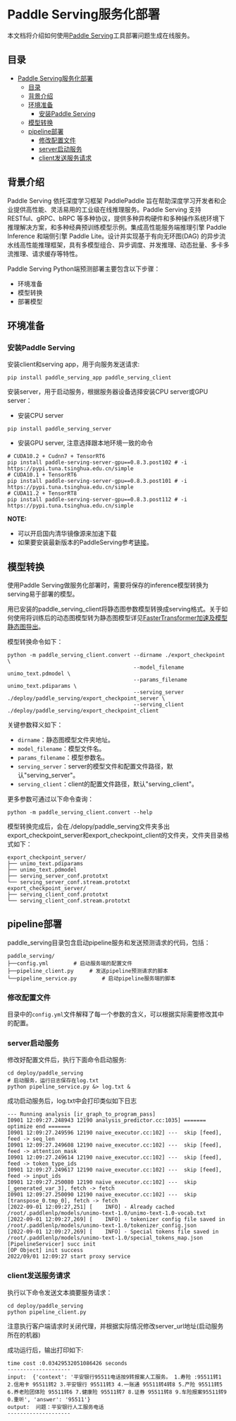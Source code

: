 # Paddle Serving服务化部署

本文档将介绍如何使用[Paddle Serving](https://github.com/PaddlePaddle/Serving/blob/develop/README_CN.md)工具部署问题生成在线服务。

## 目录
- [Paddle Serving服务化部署](#paddle-serving服务化部署)
  - [目录](#目录)
  - [背景介绍](#背景介绍)
  - [环境准备](#环境准备)
    - [安装Paddle Serving](#安装paddle-serving)
    <!-- - [安装FasterTokenizer文本处理加速库（可选）](#安装fastertokenizer文本处理加速库可选) -->
  - [模型转换](#模型转换)
  - [pipeline部署](#pipeline部署)
    - [修改配置文件](#修改配置文件)
    - [server启动服务](#server启动服务)
    - [client发送服务请求](#client发送服务请求)

## 背景介绍
Paddle Serving 依托深度学习框架 PaddlePaddle 旨在帮助深度学习开发者和企业提供高性能、灵活易用的工业级在线推理服务。Paddle Serving 支持 RESTful、gRPC、bRPC 等多种协议，提供多种异构硬件和多种操作系统环境下推理解决方案，和多种经典预训练模型示例。集成高性能服务端推理引擎 Paddle Inference 和端侧引擎 Paddle Lite。设计并实现基于有向无环图(DAG) 的异步流水线高性能推理框架，具有多模型组合、异步调度、并发推理、动态批量、多卡多流推理、请求缓存等特性。

Paddle Serving Python端预测部署主要包含以下步骤：
- 环境准备
- 模型转换
- 部署模型

## 环境准备
### 安装Paddle Serving
安装client和serving app，用于向服务发送请求:
```shell
pip install paddle_serving_app paddle_serving_client
```
安装server，用于启动服务，根据服务器设备选择安装CPU server或GPU server：

- 安装CPU server
```shell
pip install paddle_serving_server
```
- 安装GPU server, 注意选择跟本地环境一致的命令
```shell
# CUDA10.2 + Cudnn7 + TensorRT6
pip install paddle-serving-server-gpu==0.8.3.post102 # -i https://pypi.tuna.tsinghua.edu.cn/simple
# CUDA10.1 + TensorRT6
pip install paddle-serving-server-gpu==0.8.3.post101 # -i https://pypi.tuna.tsinghua.edu.cn/simple
# CUDA11.2 + TensorRT8
pip install paddle-serving-server-gpu==0.8.3.post112 # -i https://pypi.tuna.tsinghua.edu.cn/simple
```

**NOTE:**
- 可以开启国内清华镜像源来加速下载
- 如果要安装最新版本的PaddleServing参考[链接](https://github.com/PaddlePaddle/Serving/blob/develop/doc/Latest_Packages_CN.md)。


<!-- ### 安装FasterTokenizer文本处理加速库（可选）
如果部署环境是Linux，推荐安装faster_tokenizer可以得到更极致的文本处理效率，进一步提升服务性能。目前暂不支持Windows设备安装，将会在下个版本支持。
```shell
pip install faster_tokenizer
``` -->


## 模型转换

使用Paddle Serving做服务化部署时，需要将保存的inference模型转换为serving易于部署的模型。

用已安装的paddle_serving_client将静态图参数模型转换成serving格式。关于如何使用将训练后的动态图模型转为静态图模型详见[FasterTransformer加速及模型静态图导出](../../README.md)。

模型转换命令如下：
```shell
python -m paddle_serving_client.convert --dirname ./export_checkpoint \
                                        --model_filename unimo_text.pdmodel \
                                        --params_filename unimo_text.pdiparams \
                                        --serving_server ./deploy/paddle_serving/export_checkpoint_server \
                                        --serving_client ./deploy/paddle_serving/export_checkpoint_client
```
关键参数释义如下：
* `dirname`：静态图模型文件夹地址。
* `model_filename`：模型文件名。
* `params_filename`：模型参数名。
* `serving_server`：server的模型文件和配置文件路径，默认"serving_server"。
* `serving_client`：client的配置文件路径，默认"serving_client"。

更多参数可通过以下命令查询：
```shell
python -m paddle_serving_client.convert --help
```
模型转换完成后，会在./delopy/paddle_serving文件夹多出export_checkpoint_server和export_checkpoint_client的文件夹，文件夹目录格式如下：
```
export_checkpoint_server/
├── unimo_text.pdiparams
├── unimo_text.pdmodel
├── serving_server_conf.prototxt
└── serving_server_conf.stream.prototxt
export_checkpoint_server/
├── serving_client_conf.prototxt
└── serving_client_conf.stream.prototxt
```

## pipeline部署

paddle_serving目录包含启动pipeline服务和发送预测请求的代码，包括：
```
paddle_serving/
├──config.yml        # 启动服务端的配置文件
├──pipeline_client.py     # 发送pipeline预测请求的脚本
└──pipeline_service.py        # 启动pipeline服务端的脚本
```

### 修改配置文件
目录中的`config.yml`文件解释了每一个参数的含义，可以根据实际需要修改其中的配置。

### server启动服务
修改好配置文件后，执行下面命令启动服务:
```shell
cd deploy/paddle_serving
# 启动服务，运行日志保存在log.txt
python pipeline_service.py &> log.txt &
```
成功启动服务后，log.txt中会打印类似如下日志
```
--- Running analysis [ir_graph_to_program_pass]
I0901 12:09:27.248943 12190 analysis_predictor.cc:1035] ======= optimize end =======
I0901 12:09:27.249596 12190 naive_executor.cc:102] ---  skip [feed], feed -> seq_len
I0901 12:09:27.249608 12190 naive_executor.cc:102] ---  skip [feed], feed -> attention_mask
I0901 12:09:27.249614 12190 naive_executor.cc:102] ---  skip [feed], feed -> token_type_ids
I0901 12:09:27.249617 12190 naive_executor.cc:102] ---  skip [feed], feed -> input_ids
I0901 12:09:27.250080 12190 naive_executor.cc:102] ---  skip [_generated_var_3], fetch -> fetch
I0901 12:09:27.250090 12190 naive_executor.cc:102] ---  skip [transpose_0.tmp_0], fetch -> fetch
[2022-09-01 12:09:27,251] [    INFO] - Already cached /root/.paddlenlp/models/unimo-text-1.0/unimo-text-1.0-vocab.txt
[2022-09-01 12:09:27,269] [    INFO] - tokenizer config file saved in /root/.paddlenlp/models/unimo-text-1.0/tokenizer_config.json
[2022-09-01 12:09:27,269] [    INFO] - Special tokens file saved in /root/.paddlenlp/models/unimo-text-1.0/special_tokens_map.json
[PipelineServicer] succ init
[OP Object] init success
2022/09/01 12:09:27 start proxy service
```

### client发送服务请求
执行以下命令发送文本摘要服务请求：
```shell
cd deploy/paddle_serving
python pipeline_client.py
```
注意执行客户端请求时关闭代理，并根据实际情况修改server_url地址(启动服务所在的机器)

成功运行后，输出打印如下:
```
time cost :0.03429532051086426 seconds
--------------------
input:  {'context': '平安银行95511电话按9转报案人工服务。 1.寿险 :95511转1 2.信用卡 95511转2 3.平安银行 95511转3 4.一账通 95511转4转8 5.产险 95511转5 6.养老险团体险 95511转6 7.健康险 95511转7 8.证券 95511转8 9.车险报案95511转9 0.重听', 'answer': '95511'}
output:  问题：平安银行人工服务电话
--------------------
```

